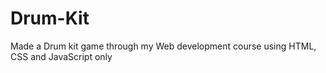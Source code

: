 # Drum-Kit
Made a Drum kit game through my Web development course using HTML, CSS and JavaScript only
